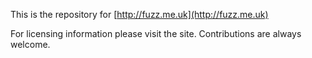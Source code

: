 This is the repository for [http://fuzz.me.uk](http://fuzz.me.uk)

For licensing information please visit the site. Contributions are always welcome.
